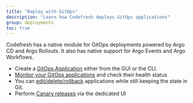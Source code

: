 ```yaml
---
title: "Deploy with GitOps"
description: "Learn how Codefresh deploys GitOps applications"
group: deployments
toc: true
---
```


Codefresh has a native module for GitOps deployments powered by Argo CD and Argo Rollouts. It also has native support for Argo Events and Argo Workflows.

* Create a [GitOps Application]({{site.baseurl}}/docs/deployments/gitops/create-application/) either from the GUI or the CLI.
* [Monitor your GitOps applications]({{site.baseurl}}/docs/deployments/gitops/applications-dashboard/) and check their health status
* You can [edit/delete/rollback]({{site.baseurl}}/docs/deployments/gitops/manage-application/) applications while still keeping the state in Git.
* Perform [Canary releases]({{site.baseurl}}/docs/deployments/gitops/install-argo-rollouts/) via the dedicated UI






